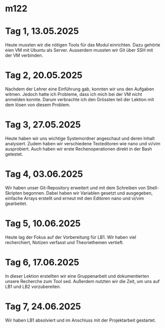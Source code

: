 # m122

# Tag 1, 13.05.2025

Heute mussten wir die nötigen Tools für das Modul einrichten. Dazu gehörte eien VM mit Ubuntu als Server. Ausserdem mussten wir Git über SSH mit der VM verbinden.


# Tag 2, 20.05.2025

Nachdem der Lehrer eine Einführung gab, konnten wir uns den Aufgaben witmen. Jedoch hatte ich Probleme, dass ich mich bei der VM nicht anmelden konnte. Darum verbrachte ich den Grössten teil der Lektion mit dem lösen von diesem Problem.


# Tag 3, 27.05.2025

Heute haben wir uns wichtige Systemordner angeschaut und deren Inhalt analysiert. Zudem haben wir verschiedene Texteditoren wie nano und vi/vim ausprobiert. Auch haben wir erste Rechenoperationen direkt in der Bash getestet.


# Tag 4, 03.06.2025

Wir haben unser Git-Repository erweitert und mit dem Schreiben von Shell-Skripten begonnen. Dabei haben wir Variablen gesetzt und ausgegeben, einfache Arrays erstellt und erneut mit den Editoren nano und vi/vim gearbeitet.


# Tag 5, 10.06.2025

Heute lag der Fokus auf der Vorbereitung für LB1. Wir haben viel recherchiert, Notizen verfasst und Theoriethemen vertieft.


# Tag 6, 17.06.2025

In dieser Lektion erstellten wir eine Gruppenarbeit und dokumentierten unsere Recherche zum Tool sed. Außerdem nutzten wir die Zeit, um uns auf LB1 und LB2 vorzubereiten.


# Tag 7, 24.06.2025

Wir haben LB1 absolviert und im Anschluss mit der Projektarbeit gestartet.
